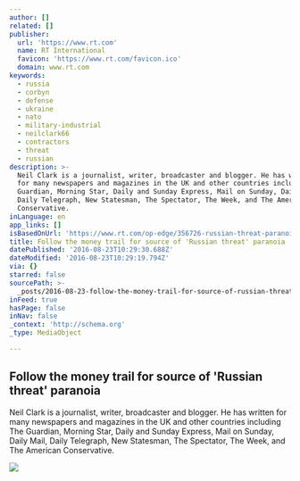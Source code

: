 ```yaml
---
author: []
related: []
publisher:
  url: 'https://www.rt.com'
  name: RT International
  favicon: 'https://www.rt.com/favicon.ico'
  domain: www.rt.com
keywords:
  - russia
  - corbyn
  - defense
  - ukraine
  - nato
  - military-industrial
  - neilclark66
  - contractors
  - threat
  - russian
description: >-
  Neil Clark is a journalist, writer, broadcaster and blogger. He has written
  for many newspapers and magazines in the UK and other countries including The
  Guardian, Morning Star, Daily and Sunday Express, Mail on Sunday, Daily Mail,
  Daily Telegraph, New Statesman, The Spectator, The Week, and The American
  Conservative.
inLanguage: en
app_links: []
isBasedOnUrl: 'https://www.rt.com/op-edge/356726-russian-threat-paranoia-money/'
title: Follow the money trail for source of 'Russian threat' paranoia
datePublished: '2016-08-23T10:29:30.688Z'
dateModified: '2016-08-23T10:29:19.794Z'
via: {}
starred: false
sourcePath: >-
  _posts/2016-08-23-follow-the-money-trail-for-source-of-russian-threat-parano.md
inFeed: true
hasPage: false
inNav: false
_context: 'http://schema.org'
_type: MediaObject

---
```

<article style=""><h1>Follow the money trail for source of 'Russian threat' paranoia</h1><p>Neil Clark is a journalist, writer, broadcaster and blogger. He has written for many newspapers and magazines in the UK and other countries including The Guardian, Morning Star, Daily and Sunday Express, Mail on Sunday, Daily Mail, Daily Telegraph, New Statesman, The Spectator, The Week, and The American Conservative.</p><img src="https://img.rt.com/files/2016.08/original/57baec82c3618804318b45f1.jpg" /></article>